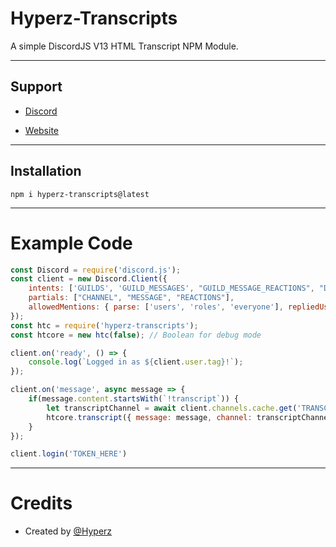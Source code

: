 # Hyperz-Transcripts

A simple DiscordJS V13 HTML Transcript NPM Module.

---

## Support

* [Discord](https://hyperz.net/discord)

* [Website](https://hyperz.net/)

---

## Installation

`npm i hyperz-transcripts@latest`

---

# Example Code

```javascript
const Discord = require('discord.js');
const client = new Discord.Client({
    intents: ['GUILDS', 'GUILD_MESSAGES', "GUILD_MESSAGE_REACTIONS", "DIRECT_MESSAGES", "GUILD_MEMBERS", "GUILD_BANS", "GUILD_INTEGRATIONS", "GUILD_WEBHOOKS", "GUILD_INVITES", "GUILD_VOICE_STATES", "GUILD_PRESENCES", "GUILD_MESSAGE_TYPING", "DIRECT_MESSAGE_REACTIONS", "DIRECT_MESSAGE_TYPING"],
    partials: ["CHANNEL", "MESSAGE", "REACTIONS"],
    allowedMentions: { parse: ['users', 'roles', 'everyone'], repliedUser: true }
});
const htc = require('hyperz-transcripts');
const htcore = new htc(false); // Boolean for debug mode

client.on('ready', () => {
    console.log(`Logged in as ${client.user.tag}!`);
});

client.on('message', async message => {
    if(message.content.startsWith(`!transcript`)) {
        let transcriptChannel = await client.channels.cache.get('TRANSCRIPT_LOGS_CHANNEL_ID')
        htcore.transcript({ message: message, channel: transcriptChannel  });
    }
});

client.login('TOKEN_HERE')
```

---

# Credits

- Created by [@Hyperz](https://hyperz.net/discord)